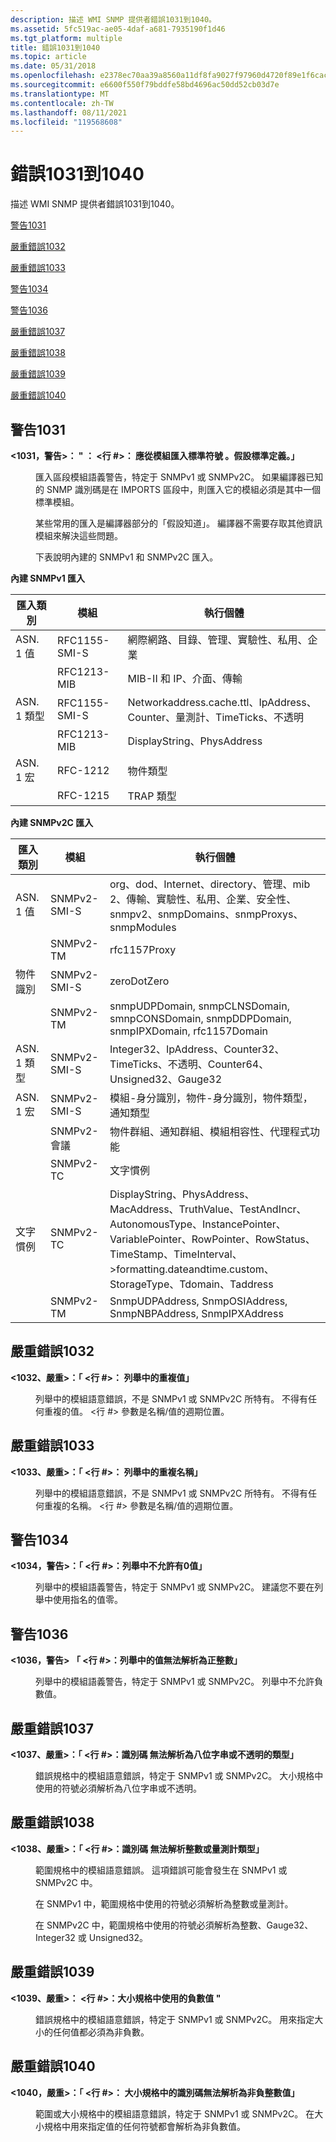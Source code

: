 ```yaml
---
description: 描述 WMI SNMP 提供者錯誤1031到1040。
ms.assetid: 5fc519ac-ae05-4daf-a681-7935190f1d46
ms.tgt_platform: multiple
title: 錯誤1031到1040
ms.topic: article
ms.date: 05/31/2018
ms.openlocfilehash: e2378ec70aa39a8560a11df8fa9027f97960d4720f89e1f6cac271496e432362
ms.sourcegitcommit: e6600f550f79bddfe58bd4696ac50dd52cb03d7e
ms.translationtype: MT
ms.contentlocale: zh-TW
ms.lasthandoff: 08/11/2021
ms.locfileid: "119568608"
---
```

# <a name="errors-1031-through-1040"></a>錯誤1031到1040

描述 WMI SNMP 提供者錯誤1031到1040。

[警告1031](#warning-1031)

[嚴重錯誤1032](#fatal-error-1032)

[嚴重錯誤1033](#fatal-error-1033)

[警告1034](#warning-1034)

[警告1036](#warning-1036)

[嚴重錯誤1037](#fatal-error-1037)

[嚴重錯誤1038](#fatal-error-1038)

[嚴重錯誤1039](#fatal-error-1039)

[嚴重錯誤1040](#fatal-error-1040)

## <a name="warning-1031"></a>警告1031

<dl> <dt>

<span id="_1031__Warning_____fileName___line____Standard_symbol__identifier__should_be_imported_from_module__identifier_._Assuming_the_standard_definition._"></span><span id="_1031__warning_____filename___line____standard_symbol__identifier__should_be_imported_from_module__identifier_._assuming_the_standard_definition._"></span><span id="_1031__WARNING_____FILENAME___LINE____STANDARD_SYMBOL__IDENTIFIER__SHOULD_BE_IMPORTED_FROM_MODULE__IDENTIFIER_._ASSUMING_THE_STANDARD_DEFINITION._"></span>**<1031，警告>： " <fileName> ： <行 \#>： <identifier> 應從模組匯入標準符號 <identifier> 。假設標準定義。」**
</dt> <dd>

匯入區段模組語義警告，特定于 SNMPv1 或 SNMPv2C。 如果編譯器已知的 SNMP 識別碼是在 IMPORTS 區段中，則匯入它的模組必須是其中一個標準模組。

某些常用的匯入是編譯器部分的「假設知道」。 編譯器不需要存取其他資訊模組來解決這些問題。

下表說明內建的 SNMPv1 和 SNMPv2C 匯入。

</dd> </dl>

**內建 SNMPv1 匯入**



| 匯入類別 | 模組      | 執行個體                                                           |
|--------------|-------------|---------------------------------------------------------------------|
| ASN. 1 值  | RFC1155-SMI-S | 網際網路、目錄、管理、實驗性、私用、企業 |
|              | RFC1213-MIB | MIB-II 和 IP、介面、傳輸                             |
| ASN. 1 類型   | RFC1155-SMI-S | Networkaddress.cache.ttl、IpAddress、Counter、量測計、TimeTicks、不透明        |
|              | RFC1213-MIB | DisplayString、PhysAddress                                          |
| ASN. 1 宏  | RFC-1212    | 物件類型                                                         |
|              | RFC-1215    | TRAP 類型                                                           |



 

**內建 SNMPv2C 匯入**



| 匯入類別       | 模組      | 執行個體                                                                                                                                                                                                      |
|--------------------|-------------|----------------------------------------------------------------------------------------------------------------------------------------------------------------------------------------------------------------|
| ASN. 1 值        | SNMPv2-SMI-S  | org、dod、Internet、directory、管理、mib 2、傳輸、實驗性、私用、企業、安全性、snmpv2、snmpDomains、snmpProxys、snmpModules                                                           |
|                    | SNMPv2-TM   | rfc1157Proxy                                                                                                                                                                                                   |
| 物件識別    | SNMPv2-SMI-S  | zeroDotZero                                                                                                                                                                                                    |
|                    | SNMPv2-TM   | snmpUDPDomain, snmpCLNSDomain, smnpCONSDomain, snmpDDPDomain, snmpIPXDomain, rfc1157Domain                                                                                                                     |
| ASN. 1 類型         | SNMPv2-SMI-S  | Integer32、IpAddress、Counter32、TimeTicks、不透明、Counter64、Unsigned32、Gauge32                                                                                                                             |
| ASN. 1 宏        | SNMPv2-SMI-S  | 模組-身分識別，物件-身分識別，物件類型，通知類型                                                                                                                                               |
|                    | SNMPv2-會議 | 物件群組、通知群組、模組相容性、代理程式功能                                                                                                                                        |
|                    | SNMPv2-TC   | 文字慣例                                                                                                                                                                                             |
| 文字慣例 | SNMPv2-TC   | DisplayString、PhysAddress、MacAddress、TruthValue、TestAndIncr、AutonomousType、InstancePointer、VariablePointer、RowPointer、RowStatus、TimeStamp、TimeInterval、>formatting.dateandtime.custom、StorageType、Tdomain、Taddress |
|                    | SNMPv2-TM   | SnmpUDPAddress, SnmpOSIAddress, SnmpNBPAddress, SnmpIPXAddress                                                                                                                                                 |



 

## <a name="fatal-error-1032"></a>嚴重錯誤1032

<dl> <dt>

<span id="_1032__Fatal_____fileName__line____Duplicate_value__value__in_enumeration_"></span><span id="_1032__fatal_____filename__line____duplicate_value__value__in_enumeration_"></span><span id="_1032__FATAL_____FILENAME__LINE____DUPLICATE_VALUE__VALUE__IN_ENUMERATION_"></span>**<1032、嚴重>：「 <fileName><行 \#>： <value> 列舉中的重複值」**
</dt> <dd>

列舉中的模組語意錯誤，不是 SNMPv1 或 SNMPv2C 所特有。 不得有任何重複的值。 <行 \#> 參數是名稱/值的週期位置。

</dd> </dl>

## <a name="fatal-error-1033"></a>嚴重錯誤1033

<dl> <dt>

<span id="_1033__Fatal_____fileName__line____Duplicate_name__identifier__in_enumeration_"></span><span id="_1033__fatal_____filename__line____duplicate_name__identifier__in_enumeration_"></span><span id="_1033__FATAL_____FILENAME__LINE____DUPLICATE_NAME__IDENTIFIER__IN_ENUMERATION_"></span>**<1033、嚴重>：「 <fileName><行 \#>： <identifier> 列舉中的重複名稱」**
</dt> <dd>

列舉中的模組語意錯誤，不是 SNMPv1 或 SNMPv2C 所特有。 不得有任何重複的名稱。 <行 \#> 參數是名稱/值的週期位置。

</dd> </dl>

## <a name="warning-1034"></a>警告1034

<dl> <dt>

<span id="_1034__Warning_____fileName__line____A_value_of_0_disallowed_in_an_enumeration_"></span><span id="_1034__warning_____filename__line____a_value_of_0_disallowed_in_an_enumeration_"></span><span id="_1034__WARNING_____FILENAME__LINE____A_VALUE_OF_0_DISALLOWED_IN_AN_ENUMERATION_"></span>**<1034，警告>：「 <fileName><行 \#>：列舉中不允許有0值」**
</dt> <dd>

列舉中的模組語義警告，特定于 SNMPv1 或 SNMPv2C。 建議您不要在列舉中使用指名的值零。

</dd> </dl>

## <a name="warning-1036"></a>警告1036

<dl> <dt>

<span id="_1036__Warning____fileName__line____Value_in_enumeration_does_not_resolve_to_a_positive_integer_"></span><span id="_1036__warning____filename__line____value_in_enumeration_does_not_resolve_to_a_positive_integer_"></span><span id="_1036__WARNING____FILENAME__LINE____VALUE_IN_ENUMERATION_DOES_NOT_RESOLVE_TO_A_POSITIVE_INTEGER_"></span>**<1036，警告> 「 <fileName><行 \#>：列舉中的值無法解析為正整數」**
</dt> <dd>

列舉中的模組語義警告，特定于 SNMPv1 或 SNMPv2C。 列舉中不允許負數值。

</dd> </dl>

## <a name="fatal-error-1037"></a>嚴重錯誤1037

<dl> <dt>

<span id="_1037__Fatal_____fileName__line____Identifier__identifier__does_not_resolve_to_OCTET_STRING_or_Opaque_types_"></span><span id="_1037__fatal_____filename__line____identifier__identifier__does_not_resolve_to_octet_string_or_opaque_types_"></span><span id="_1037__FATAL_____FILENAME__LINE____IDENTIFIER__IDENTIFIER__DOES_NOT_RESOLVE_TO_OCTET_STRING_OR_OPAQUE_TYPES_"></span>**<1037、嚴重>：「 <fileName><行 \#>：識別碼 <identifier> 無法解析為八位字串或不透明的類型」**
</dt> <dd>

錯誤規格中的模組語意錯誤，特定于 SNMPv1 或 SNMPv2C。 大小規格中使用的符號必須解析為八位字串或不透明。

</dd> </dl>

## <a name="fatal-error-1038"></a>嚴重錯誤1038

<dl> <dt>

<span id="_1038__Fatal_____fileName__line____Identifier__identifier__does_not_resolve_an_INTEGER_or_Gauge_type_"></span><span id="_1038__fatal_____filename__line____identifier__identifier__does_not_resolve_an_integer_or_gauge_type_"></span><span id="_1038__FATAL_____FILENAME__LINE____IDENTIFIER__IDENTIFIER__DOES_NOT_RESOLVE_AN_INTEGER_OR_GAUGE_TYPE_"></span>**<1038、嚴重>：「 <fileName><行 \#>：識別碼 <identifier> 無法解析整數或量測計類型」**
</dt> <dd>

範圍規格中的模組語意錯誤。 這項錯誤可能會發生在 SNMPv1 或 SNMPv2C 中。

在 SNMPv1 中，範圍規格中使用的符號必須解析為整數或量測計。

在 SNMPv2C 中，範圍規格中使用的符號必須解析為整數、Gauge32、Integer32 或 Unsigned32。

</dd> </dl>

## <a name="fatal-error-1039"></a>嚴重錯誤1039

<dl> <dt>

<span id="_1039__Fatal___fileName__line____Negative_value_used_in_SIZE_specification_"></span><span id="_1039__fatal___filename__line____negative_value_used_in_size_specification_"></span><span id="_1039__FATAL___FILENAME__LINE____NEGATIVE_VALUE_USED_IN_SIZE_SPECIFICATION_"></span>**<1039、嚴重>： <fileName><行 \#>：大小規格中使用的負數值 "**
</dt> <dd>

錯誤規格中的模組語意錯誤，特定于 SNMPv1 或 SNMPv2C。 用來指定大小的任何值都必須為非負數。

</dd> </dl>

## <a name="fatal-error-1040"></a>嚴重錯誤1040

<dl> <dt>

<span id="_1040__Fatal_____fileName__line____Identifier__identifier__in_SIZE_specification_does_not_resolve_to_a_non-negative_integral_value_"></span><span id="_1040__fatal_____filename__line____identifier__identifier__in_size_specification_does_not_resolve_to_a_non-negative_integral_value_"></span><span id="_1040__FATAL_____FILENAME__LINE____IDENTIFIER__IDENTIFIER__IN_SIZE_SPECIFICATION_DOES_NOT_RESOLVE_TO_A_NON-NEGATIVE_INTEGRAL_VALUE_"></span>**<1040，嚴重>：「 <fileName><行 \#>： <identifier> 大小規格中的識別碼無法解析為非負整數值」**
</dt> <dd>

範圍或大小規格中的模組語意錯誤，特定于 SNMPv1 或 SNMPv2C。 在大小規格中用來指定值的任何符號都會解析為非負數值。

</dd> </dl>

 

 



